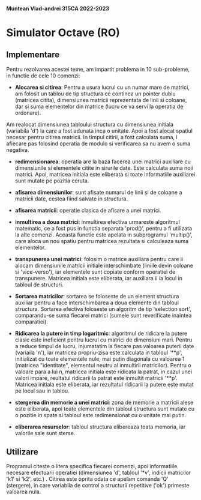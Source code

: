 #### Muntean Vlad-andrei 315CA 2022-2023

# Simulator Octave (RO)

## Implementare

Pentru rezolvarea acestei teme, am impartit problema in 10 sub-probleme,
in functie de cele 10 comenzi:

- **Alocarea si citirea**: Pentru a usura lucrul cu un numar mare de matrici,
am folosit un tablou de tip structura ce continea un pointer dublu
(matricea citita), dimensiunea matricii reprezentata de linii si coloane,
dar si suma elementelor din matrice (lucru ce va servi la 
operatia de ordonare).

Am realocat dimensiunea tabloului structura cu dimensiunea initiala
(variabila 'd') la care a fost adunata inca o unitate. Apoi a fost
alocat spatiul necesar pentru citirea matricii. In timpul citirii, a fost
calculata suma, l afiecare pas folosind operatia de modulo si verificarea
sa nu avem o suma negativa.

- **redimensionarea**: operatia are la baza facerea unei matrici auxiliare cu
dimensiunile si elementele citite in sirurile date. Este calculata suma
noii matrici. Apoi, matricea initiala este eliberata si toate informatiile
auxiliarei sunt mutate pe pozitia ceruta.

- **afisarea dimensiunilor**: sunt afisate numarul de linii si de coloane a
matricii date, cestea fiind salvate in structura.

- **afisarea matricii**: operatie clasica de afisare a unei matrici.

- **inmultirea a doua matrici**: inmultirea efectiva urmareste algoritmul
matematic, ce a fost pus in functia separata 'prod()', pentru a fi
utilizata la alte comenzi. Aceasta functie este apelata in subprogramul
'multip()', care aloca un nou spatiu pentru matricea rezultata si
calculeaza suma elementelor.

- **transpunerea unei matrici**: folosim o matrice auxiliara pentru care ii
alocam dimensiunile matricii initiale interschimbate (liniile devin
coloane si 'vice-verso'), iar elementele sunt copiate conform operatiei de
transpunere. Matricea initiala este eliberata, iar auxiliara ii ia locul in
tabloul de structuri.

- **Sortarea matricilor**: sortarea se foloseste de un element structura
auxiliar pentru a face interschimbarea a doua elemente din tabloul 
structura. Sortarea efectiva foloseste un algoritm de tip 'selection sort',
comparandu-se suma fiecarei matrici (sumele sunt reverificate inaintea 
comparatiei).

- **Ridicarea la putere in timp logaritmic**: algoritmul de ridicare la putere
clasic este ineficient pentru lucrul cu matrici de dimensiuni mari. Pentru
a reduce timpul de lucru, injumatatim la fiecare pas valoarea puterii date
(variaila 'n'), iar matricea propriu-zisa este calculata in tabloul '**p',
initializat cu toate elementele nule, mai putin diagonala cu valoarea 1
(matricea "identitate", elementul neutru al inmultirii matricilor). Pentru
 o valoare para a lui n, matricea initiala este ridicata la patrat, in cazul
unei valori impare, reultatul ridicarii la patrat este inmultit 
matricii '**p'. Matricea initiala este eliberata, iar rezultatul ridicarii
la putere este mutat pe locul sau in tablou.

- **stergerea din memorie a unei matrici**: zona de memorie a matricii alese
este eliberata, apoi toate elementele din tabloul structura sunt mutate cu
o pozitie in spate si tabloul este redimensionat cu o unitate mai putin.

- **eliberarea resurselor**: tabloul structura elibereaza toata memoria, iar
valorile sale sunt sterse.

## Utilizare

Programul citeste o litera specifica fiecarei comenzi, apoi informatiile
necesare efectuarii operatiei (dimensiunea 'd', tabloul '*v', indicii
matricilor 'k1' si 'k2', etc.) . Citirea este oprita odata ce apelam comanda
'Q' (stergere), in care variabila de control a structurii repetitive ('ok')
primeste valoarea nula.

